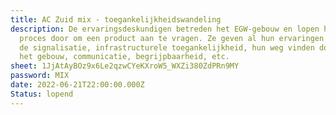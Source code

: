 ```yaml
---
title: AC Zuid mix - toegankelijkheidswandeling
description: De ervaringsdeskundigen betreden het EGW-gebouw en lopen het hele
  proces door om een product aan te vragen. Ze geven al hun ervaringen mee over
  de signalisatie, infrastructurele toegankelijkheid, hun weg vinden doorheen
  het gebouw, communicatie, begrijpbaarheid, etc.
sheet: 1JjAtAyBOz9x6Le2qzwCYeKXroW5_WXZi380ZdPRn9MY
password: MIX
date: 2022-06-21T22:00:00.000Z
Status: lopend
---
```

